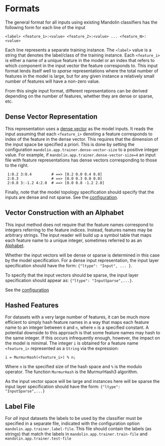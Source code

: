 # Formats

The general format for all inputs using existing Mandolin classifiers has the following
form for each line of the input

    <label> <feature_1>:<value> <feature_2>:<value> ... <feature_N>:<value> 

Each line represents a separate training instance.
The `<label>` value is a string that denotes the label/class of the training instance.
Each `<feature_i>` is either a name of a unique feature in the model or an index that refers
to which component in the input vector the feature corresponds to.  This input format lends
itself well to *sparse* representations where the total number of features in the model
is large, but for any given instance a relatively small number of features will have a non-zero
value.

From this single input format, different representations can be derived depending on
the number of features, whether they are dense or sparse, etc.

## Dense Vector Representation

This representation uses a [dense vector](../api/index.html#org.mitre.mandolin.util.DenseTensor1) 
as the model inputs.  It reads the input assuming that each `<feature_i>` denoting a feature
corresponds to index of the feature in the dense vector. 
This requires that the dimension of the input space be specified a priori.
This is done by setting the configuration `mandolin.app.trainer.dense-vector-size` to a positive 
integer value. For example, if `mandolin.app.trainer.dense-vector-size=4` an input file
with feature representations has dense vectors corresponding to those to the right.

     1:0.2 3:0.4         # ==> [0.2 0.0 0.4 0.0]
     2:0.3               # ==> [0.0 0.3 0.0 0.0]
     2:0.8 3:-1.2 4:2.0  # ==> [0.0 0.8 -1.2 2.0]


Finally, note that the model topology specification should specify that the inputs are dense
and not sparse.  See the [configuration](Configuration).

## Vector Construction with an Alphabet

This input method does not require that the feature names correspond to integers referring
to the feature indices.  Instead, features names may be arbitrary strings. The input 
reader will build up a symbol table that maps each feature name to a unique integer, sometimes
referred to as an [Alphabet](../api/index.html#org.mitre.mandolin.util.Alphabet).

Whether the input vectors will be dense or sparse is determined in this case by the
model specification.  For a dense input representation, the input layer specification should
have the form: `{"ltype": "Input", ... }`.

To specify that the input vectors should be sparse, the input layer specification should appear
as: `{"ltype": "InputSparse",...}`.

See the [configuration](Configuration)

## Hashed Features


For datasets with a very large number of features, it can be much more efficient
to simply hash feature names in a way that maps each feature name to an integer
between `0` and `n`, where `n` is a specified constant. A potential downside
to this approach is that some feature names may hash to the same integer. If
this occurs infrequently enough, however, the impact on the model is minimal.
The integer `i` is obtained for a feature name `<feature_i>` represented
as a `String` via the expression:

    i = MurmurHash(<feature_i>) % n;

Where `n` is the specified size of the hash space and `%` is the modulo operator. The function
`MurmurHash` is the MurmurHash3 algorithm.

As the input vector space will be large and instances here will be sparse
the input layer specification should have the form: `{"ltype": "InputSparse",...}`


## Label File

For *all* input datasets the labels to be used by the classifier must be specified
in a separate file, indicated with the configuration option `mandolin.app.trainer.label-file`.
This file should contain the labels (as strings) that match the labels in 
`mandolin.app.trainer.train-file` and `mandolin.app.trainer.test-file`

